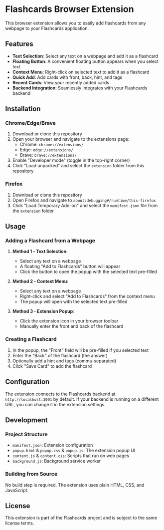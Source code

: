 # Flashcards Browser Extension

This browser extension allows you to easily add flashcards from any webpage to your Flashcards application.

## Features

- **Text Selection**: Select any text on a webpage and add it as a flashcard
- **Floating Button**: A convenient floating button appears when you select text
- **Context Menu**: Right-click on selected text to add it as a flashcard
- **Quick Add**: Add cards with front, back, hint, and tags
- **Recent Cards**: View your recently added cards
- **Backend Integration**: Seamlessly integrates with your Flashcards backend

## Installation

### Chrome/Edge/Brave

1. Download or clone this repository
2. Open your browser and navigate to the extensions page:
   - Chrome: `chrome://extensions/`
   - Edge: `edge://extensions/`
   - Brave: `brave://extensions/`
3. Enable "Developer mode" (toggle in the top-right corner)
4. Click "Load unpacked" and select the `extension` folder from this repository

### Firefox

1. Download or clone this repository
2. Open Firefox and navigate to `about:debugging#/runtime/this-firefox`
3. Click "Load Temporary Add-on" and select the `manifest.json` file from the `extension` folder

## Usage

### Adding a Flashcard from a Webpage

1. **Method 1 - Text Selection**:

   - Select any text on a webpage
   - A floating "Add to Flashcards" button will appear
   - Click the button to open the popup with the selected text pre-filled

2. **Method 2 - Context Menu**:

   - Select any text on a webpage
   - Right-click and select "Add to Flashcards" from the context menu
   - The popup will open with the selected text pre-filled

3. **Method 3 - Extension Popup**:
   - Click the extension icon in your browser toolbar
   - Manually enter the front and back of the flashcard

### Creating a Flashcard

1. In the popup, the "Front" field will be pre-filled if you selected text
2. Enter the "Back" of the flashcard (the answer)
3. Optionally add a hint and tags (comma-separated)
4. Click "Save Card" to add the flashcard

## Configuration

The extension connects to the Flashcards backend at `http://localhost:3001` by default. If your backend is running on a different URL, you can change it in the extension settings.

## Development

### Project Structure

- `manifest.json`: Extension configuration
- `popup.html` & `popup.css` & `popup.js`: The extension popup UI
- `content.js` & `content.css`: Scripts that run on web pages
- `background.js`: Background service worker

### Building from Source

No build step is required. The extension uses plain HTML, CSS, and JavaScript.

## License

This extension is part of the Flashcards project and is subject to the same license terms.

